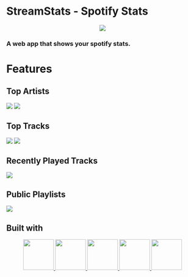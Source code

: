 # StreamStats - Spotify Stats
<p align="center">
  <img src="https://github.com/jonwk/StreamStats/blob/main/media/README_Pictures/Readme%20main%20thumbnail.png?raw=true" />
 </p>
 
### A web app that shows your spotify stats. 

# Features
## Top Artists
<p>
  <img src="https://github.com/jonwk/StreamStats/blob/main/media/README_Pictures/Top%20Artists%20Expand.png?raw=true" />
   <img src="https://github.com/jonwk/StreamStats/blob/main/media/README_Pictures/Top%20Artists%20Expand%20More%20Time.png?raw=true" />
</p>

## Top Tracks
<p>
  <img src="https://github.com/jonwk/StreamStats/blob/main/media/README_Pictures/Top%20Tracks%20Expand.png?raw=true" />
   <img src="https://github.com/jonwk/StreamStats/blob/main/media/README_Pictures/Top%20Tracks%20Expand%20More%20Time.png?raw=true" />
</p>

## Recently Played Tracks
<p>
  <img src="https://github.com/jonwk/StreamStats/blob/main/media/README_Pictures/Recently%20Played%20Expand.png?raw=true" />
</p>

## Public Playlists
<p>
  <img src="https://github.com/jonwk/StreamStats/blob/main/media/README_Pictures/Playlists%20Expand.png?raw=true" />
</p>

## Built with

<p align="center">
  <a href="https://reactjs.org/">
    <img src="https://github.com/jonwk/StreamStats/blob/main/media/README_Pictures/logo-React.png?raw=true"  height="80" />
  </a>
  <a href="https://nodejs.org/en/">
    <img src="https://github.com/jonwk/StreamStats/blob/main/media/README_Pictures/logo-nodejs.png?raw=true"  height="80" />
  </a>
  <a href="https://expressjs.com/">
    <img src="https://github.com/jonwk/StreamStats/blob/main/media/README_Pictures/logo-express.png?raw=true" height="80"/>
  </a>
  <a href="https://developer.spotify.com/documentation/web-api/">
    <img src="https://github.com/jonwk/StreamStats/blob/main/media/README_Pictures/logo-spotify.png?raw=true" height="80"/>
  </a>
  <a href="https://styled-components.com/">
    <img src="https://github.com/jonwk/StreamStats/blob/main/media/README_Pictures/logo-styled-components.png?raw=true" height="80"/>
  </a>
</p>
